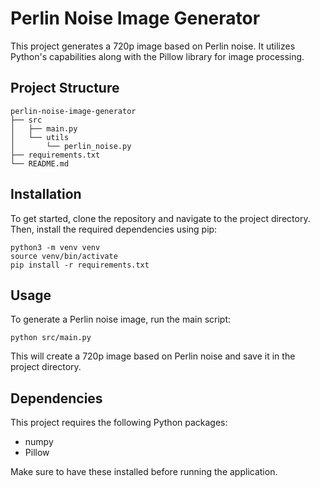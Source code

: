 # Perlin Noise Image Generator

This project generates a 720p image based on Perlin noise. It utilizes Python's capabilities along with the Pillow library for image processing.

## Project Structure

```
perlin-noise-image-generator
├── src
│   ├── main.py
│   └── utils
│       └── perlin_noise.py
├── requirements.txt
└── README.md
```

## Installation

To get started, clone the repository and navigate to the project directory. Then, install the required dependencies using pip:

```
python3 -m venv venv
source venv/bin/activate
pip install -r requirements.txt
```

## Usage

To generate a Perlin noise image, run the main script:

```
python src/main.py
```

This will create a 720p image based on Perlin noise and save it in the project directory.

## Dependencies

This project requires the following Python packages:

- numpy
- Pillow

Make sure to have these installed before running the application.